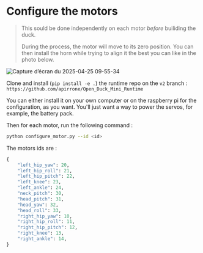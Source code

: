 # Configure the motors

> This sould be done independently on each motor *before* builiding the duck.
>
> During the process, the motor will move to its zero position. You can then install the horn while trying to align it the best you can like in the photo below. 

![Capture d’écran du 2025-04-25 09-55-34](https://github.com/user-attachments/assets/e3c4aefa-5e0a-4d4e-89f4-82df9bf30e29)


Clone and install (`pip install -e .`) the runtime repo on the `v2` branch : `https://github.com/apirrone/Open_Duck_Mini_Runtime`

You can either install it on your own computer or on the raspberry pi for the configuration, as you want. You'll just want a way to power the servos, for example, the battery pack.


Then for each motor, run the following command : 

```bash
python configure_motor.py --id <id>
```

The motors ids are : 

```python
{
    "left_hip_yaw": 20,
    "left_hip_roll": 21,
    "left_hip_pitch": 22,
    "left_knee": 23,
    "left_ankle": 24,
    "neck_pitch": 30,
    "head_pitch": 31,
    "head_yaw": 32,
    "head_roll": 33,
    "right_hip_yaw": 10,
    "right_hip_roll": 11,
    "right_hip_pitch": 12,
    "right_knee": 13,
    "right_ankle": 14,
}
```
